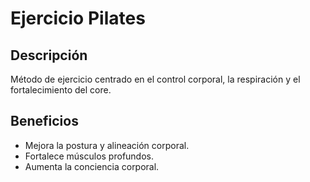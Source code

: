 # Ejercicio Pilates

## Descripción
Método de ejercicio centrado en el control corporal, la respiración y el fortalecimiento del core.

## Beneficios
- Mejora la postura y alineación corporal.
- Fortalece músculos profundos.
- Aumenta la conciencia corporal.